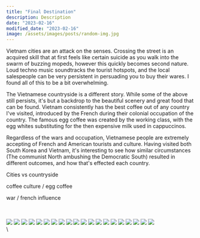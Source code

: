 ```yaml
---
title: "Final Destination"
description: Description
date: "2023-02-16"
modified_date: "2023-02-16"
image: /assets/images/posts/random-img.jpg
---
```

Vietnam cities are an attack on the senses. Crossing the street is an acquired skill that at first feels like certain suicide as you walk into the swarm of buzzing mopeds, however this quickly becomes second nature. Loud techno music soundtracks the tourist hotspots, and the local salespeople can be very persistent in persuading you to buy their wares. I found all of this to be a bit overwhelming.

The Vietnamese countryside is a different story. While some of the above still persists, it's but a backdrop to the beautiful scenery and great food that can be found. Vietnam consistently has the best coffee out of any country I've visited, introduced by the French during their colonial occupation of the country. The famous egg coffee was created by the working class, with the egg whites substituting for the then expensive milk used in cappuccinos. 

Regardless of the wars and occupation, Vietnamese people are extremely accepting of French and American tourists and culture. Having visited both South Korea and Vietnam, it's interesting to see how similar circumstances (The communist North ambushing the Democratic South) resulted in different outcomes, and how that's effected each country.


Cities vs countryside

coffee culture / egg coffee

war / french influence 






\
\
![](/assets/images/posts/post-15/bombs.jpg)
![](/assets/images/posts/post-15/cafe.jpg)
![](/assets/images/posts/post-15/church.jpg)
![](/assets/images/posts/post-15/coffee1.jpg)
![](/assets/images/posts/post-15/coffee2.jpg)
![](/assets/images/posts/post-15/coffee3.jpg)
![](/assets/images/posts/post-15/food1.jpg)
![](/assets/images/posts/post-15/food2.jpg)
![](/assets/images/posts/post-15/food3.jpg)
![](/assets/images/posts/post-15/food4.jpg)
![](/assets/images/posts/post-15/graves.jpg)
![](/assets/images/posts/post-15/gun.jpg)
![](/assets/images/posts/post-15/halong.jpg)
![](/assets/images/posts/post-15/hidden.jpg)
![](/assets/images/posts/post-15/orange.jpg)
![](/assets/images/posts/post-15/snake.jpg)
![](/assets/images/posts/post-15/street1.jpg)
![](/assets/images/posts/post-15/street2.jpg)
![](/assets/images/posts/post-15/trainstreet.jpg)
![](/assets/images/posts/post-15/workout.jpg)
\
\
